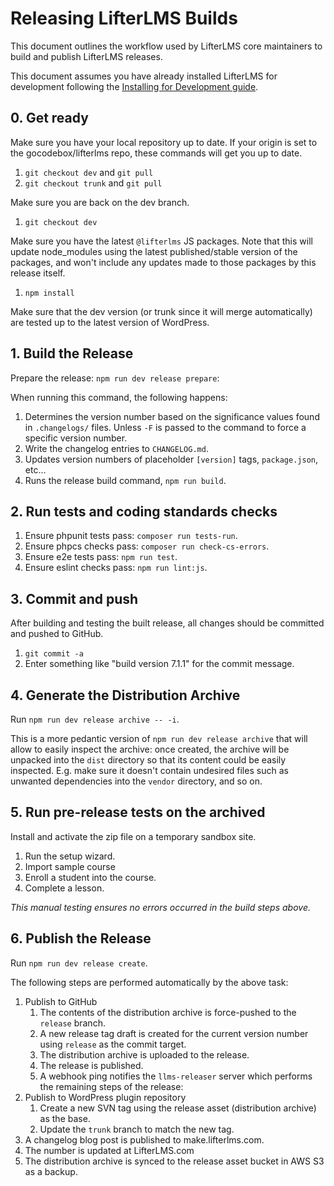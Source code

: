 Releasing LifterLMS Builds
==========================

This document outlines the workflow used by LifterLMS core maintainers to build and publish LifterLMS releases.

This document assumes you have already installed LifterLMS for development following the [Installing for Development guide](./installing.md).

## 0. Get ready

Make sure you have your local repository up to date. If your origin is set to the gocodebox/lifterlms repo, these commands will get you up to date.

1. `git checkout dev` and `git pull`
2. `git checkout trunk` and `git pull`

Make sure you are back on the dev branch.

1. `git checkout dev`

Make sure you have the latest `@lifterlms` JS packages. Note that this will update node_modules using the latest published/stable version of the packages, and won't include any updates made to those packages by this release itself.

1. `npm install`

Make sure that the dev version (or trunk since it will merge automatically) are tested up to the latest version of WordPress.

## 1. Build the Release

Prepare the release: `npm run dev release prepare`:

When running this command, the following happens:

1. Determines the version number based on the significance values found in `.changelogs/` files. Unless `-F` is passed to the command to force a specific version number.
2. Write the changelog entries to `CHANGELOG.md`.
3. Updates version numbers of placeholder `[version]` tags, `package.json`, etc...
4. Runs the release build command, `npm run build`.

## 2. Run tests and coding standards checks

1. Ensure phpunit tests pass: `composer run tests-run`.
2. Ensure phpcs checks pass: `composer run check-cs-errors`.
3. Ensure e2e tests pass: `npm run test`.
4. Ensure eslint checks pass: `npm run lint:js`.

## 3. Commit and push

After building and testing the built release, all changes should be committed and pushed to GitHub.

1. `git commit -a`
2. Enter something like "build version 7.1.1" for the commit message.

## 4. Generate the Distribution Archive

Run `npm run dev release archive -- -i`.

This is a more pedantic version of `npm run dev release archive` that will allow to easily inspect 
the archive: once created, the archive will be unpacked into the `dist` directory so that its content
could be easily inspected. E.g. make sure it doesn't contain undesired files such as unwanted dependencies
into the `vendor` directory, and so on.

## 5. Run pre-release tests on the archived

Install and activate the zip file on a temporary sandbox site.

  1. Run the setup wizard.
  2. Import sample course
  3. Enroll a student into the course.
  4. Complete a lesson.

_This manual testing ensures no errors occurred in the build steps above._

## 6. Publish the Release

Run `npm run dev release create`.

The following steps are performed automatically by the above task:

1. Publish to GitHub
    1. The contents of the distribution archive is force-pushed to the `release` branch.
    1. A new release tag draft is created for the current version number using `release` as the commit target.
    1. The distribution archive is uploaded to the release.
    1. The release is published.
    1. A webhook ping notifies the `llms-releaser` server which performs the remaining steps of the release:
1. Publish to WordPress plugin repository
    1. Create a new SVN tag using the release asset (distribution archive) as the base.
    1. Update the `trunk` branch to match the new tag.
1. A changelog blog post is published to make.lifterlms.com.
1. The number is updated at LifterLMS.com
1. The distribution archive is synced to the release asset bucket in AWS S3 as a backup.
